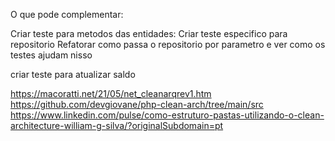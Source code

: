 O que pode complementar:

Criar teste para metodos das entidades:
Criar teste especifico para repositorio
Refatorar como passa o repositorio por parametro e ver como os testes ajudam nisso

criar teste para atualizar saldo








https://macoratti.net/21/05/net_cleanarqrev1.htm
https://github.com/devgiovane/php-clean-arch/tree/main/src
https://www.linkedin.com/pulse/como-estruturo-pastas-utilizando-o-clean-architecture-william-g-silva/?originalSubdomain=pt